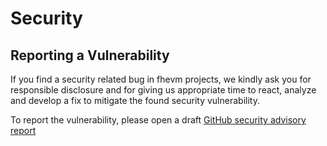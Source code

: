 # Security

## Reporting a Vulnerability

If you find a security related bug in fhevm projects, we kindly ask you for responsible disclosure and for giving us
appropriate time to react, analyze and develop a fix to mitigate the found security vulnerability.

To report the vulnerability, please open a draft
[GitHub security advisory report](https://github.com/zama-ai/fhevm-hardhat-plugin/security/advisories/new)
